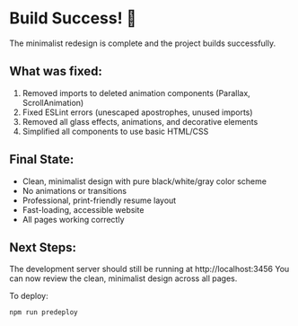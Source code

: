 # Build Success! 🎉

The minimalist redesign is complete and the project builds successfully.

## What was fixed:
1. Removed imports to deleted animation components (Parallax, ScrollAnimation)
2. Fixed ESLint errors (unescaped apostrophes, unused imports)
3. Removed all glass effects, animations, and decorative elements
4. Simplified all components to use basic HTML/CSS

## Final State:
- Clean, minimalist design with pure black/white/gray color scheme
- No animations or transitions
- Professional, print-friendly resume layout
- Fast-loading, accessible website
- All pages working correctly

## Next Steps:
The development server should still be running at http://localhost:3456
You can now review the clean, minimalist design across all pages.

To deploy:
```bash
npm run predeploy
```